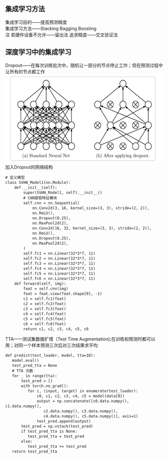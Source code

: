 集成学习方法
-----
集成学习目的——提高预测精度  
集成学习方法——Stacking Bagging Boosting  
注 若硬件设备不允许——留出法    追求精度——交叉验证法  
   
深度学习中的集成学习
-----
Dropout——在每次训练批次中，随机让一部分的节点停止工作；但在预测过程中让所有的节点都工作  
<img width="500" height="280" src="https://github.com/zhaying0617/Datawhale-CV/blob/master/img-storage/图片5.png">  
加入Dropout的网络结构

    # 定义模型
    class SVHN_Model1(nn.Module):
        def __init__(self):
            super(SVHN_Model1, self).__init__()
            # CNN提取特征模块
            self.cnn = nn.Sequential(
                nn.Conv2d(3, 16, kernel_size=(3, 3), stride=(2, 2)),
                nn.ReLU(),
                nn.Dropout(0.25),
                nn.MaxPool2d(2),
                nn.Conv2d(16, 32, kernel_size=(3, 3), stride=(2, 2)),
                nn.ReLU(),
                nn.Dropout(0.25),
                nn.MaxPool2d(2),
            )
            self.fc1 = nn.Linear(32*3*7, 11)
            self.fc2 = nn.Linear(32*3*7, 11)
            self.fc3 = nn.Linear(32*3*7, 11)
            self.fc4 = nn.Linear(32*3*7, 11)
            self.fc5 = nn.Linear(32*3*7, 11)
            self.fc6 = nn.Linear(32*3*7, 11)
        def forward(self, img):
            feat = self.cnn(img)
            feat = feat.view(feat.shape[0], -1)
            c1 = self.fc1(feat)
            c2 = self.fc2(feat)
            c3 = self.fc3(feat)
            c4 = self.fc4(feat)
            c5 = self.fc5(feat)
            c6 = self.fc6(feat)
            return c1, c2, c3, c4, c5, c6
            
TTA——测试集数据扩增（Test Time Augmentation);在训练和预测时都可以用；对同一个样本预测三次后对三次结果求平均

    def predict(test_loader, model, tta=10):
       model.eval()
       test_pred_tta = None
       # TTA 次数
       for _ in range(tta):
           test_pred = []
           with torch.no_grad():
              for i, (input, target) in enumerate(test_loader):
                  c0, c1, c2, c3, c4, c5 = model(data[0])
                  output = np.concatenate([c0.data.numpy(), c1.data.numpy(),
                     c2.data.numpy(), c3.data.numpy(),
                     c4.data.numpy(), c5.data.numpy()], axis=1)
                  test_pred.append(output)
           test_pred = np.vstack(test_pred)
           if test_pred_tta is None:
              test_pred_tta = test_pred
           else:
              test_pred_tta += test_pred
       return test_pred_tta

